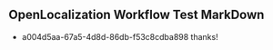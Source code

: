 ## OpenLocalization Workflow Test MarkDown
* a004d5aa-67a5-4d8d-86db-f53c8cdba898 thanks!

<!--HONumber=Sep16_HO1-->


